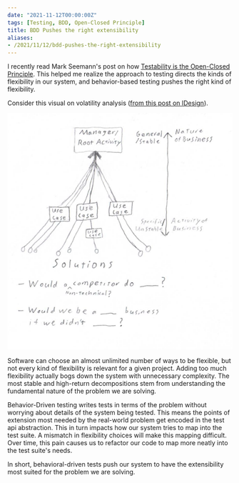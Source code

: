 ```yaml
---
date: "2021-11-12T00:00:00Z"
tags: [Testing, BDD, Open-Closed Principle]
title: BDD Pushes the right extensibility
aliases:
- /2021/11/12/bdd-pushes-the-right-extensibility
---
```


I recently read Mark Seemann's post on how [Testability is the Open-Closed Principle](https://blog.ploeh.dk/2009/06/05/TestabilityIsReallyTheOpenClosedPrinciple/). This helped me realize the approach to testing directs the kinds of flexibility in our system, and behavior-based testing pushes the right kind of flexibility.
<!--more-->

Consider this visual on volatility analysis ([from this post on IDesign](../posts/2020-07-03-iDesign-Visual-Summary.md)). 

![Spectrum of volatility](../../static/post-media/IDesign-System/iDesignSolutionScrubbing.png)


Software can choose an almost unlimited number of ways to be flexible, but not every kind of flexibility is relevant for a given project. Adding too much flexibility actually bogs down the system with unnecessary complexity. The most stable and high-return decompositions stem from understanding the fundamental nature of the problem we are solving. 

Behavior-Driven testing writes tests in terms of the problem without worrying about details of the system being tested. This means the points of extension most needed by the real-world problem get encoded in the test api abstraction. This in turn impacts how our system tries to map into the test suite. A mismatch in flexibility choices will make this mapping difficult. Over time, this pain causes us to refactor our code to map more neatly into the test suite's needs.

In short, behavioral-driven tests push our system to have the extensibility most suited for the problem we are solving.

<!-- 
Q: maybe keep it more focused on lifecycle stages
 -->
